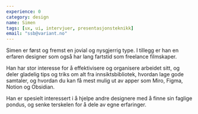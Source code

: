 ```yaml
---
experience: 0
category: design
name: Simen
tags: [ux, ui, intervjuer, presentasjonsteknikk]
email: "ssb@variant.no"
---
```


Simen er først og fremst en jovial og nysgjerrig type. I tillegg er han en
erfaren designer som også har lang fartstid som freelance filmskaper.

Han har stor interesse for å effektivisere og organisere arbeidet sitt, og deler
gladelig tips og triks om alt fra innsiktsbibliotek, hvordan lage gode samtaler,
og hvordan du kan få mest mulig ut av apper som Miro, Figma, Notion og Obsidian.

Han er spesielt interessert i å hjelpe andre designere med å finne sin faglige
pondus, og senke terskelen for å dele av egne erfaringer.
